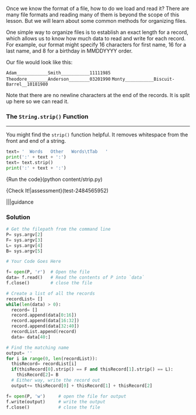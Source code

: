Once we know the format of a file, how to do we load and read it? There are many file formats and reading many of them is beyond the scope of this lesson. But we will learn about some common methods for organizing files.

One simple way to organize files is to establish an exact length for a record, which allows us to know how much data to read and write for each record. For example, our format might specify 16 characters for first name, 16 for a last name, and 8 for a birthday in MMDDYYYY order. 

Our file would look like this:

`Adam____________Smith___________11111985`
`Theodore________Anderson________03201990`
`Monty___________Biscuit-Barrel__10181980`

Note that there are no newline characters at the end of the records. It is split up here so we can read it.


### The `String.strip()` Function
----
You might find the `strip()` function helpful. It removes whitespace from the front and end of a string.

```python
text= '  Words   Other   Words\tTab   '
print(':' + text + ':')
text= text.strip()
print(':' + text + ':')
```
{Run the code}(python content/strip.py)



{Check It!|assessment}(test-2484565952)

|||guidance
### Solution
```python
# Get the filepath from the command line
P= sys.argv[2] 
F= sys.argv[3]
L= sys.argv[4]
B= sys.argv[5]

# Your Code Goes Here

f= open(P, 'r')  # Open the file
data= f.read()   # Read the contents of P into `data`
f.close()        # close the file

# Create a list of all the records
recordList= []
while(len(data) > 0):
  record= []
  record.append(data[0:16])
  record.append(data[16:32])
  record.append(data[32:40])
  recordList.append(record)
  data= data[40:]

# Find the matching name
output= ''
for i in range(0, len(recordList)):
  thisRecord= recordList[i]
  if(thisRecord[0].strip() == F and thisRecord[1].strip() == L):
    thisRecord[2]= B
  # Either way, write the record out
  output+= thisRecord[0] + thisRecord[1] + thisRecord[2]

f= open(P, 'w')     # open the file for output
f.write(output)     # write the output
f.close()           # close the file

```
